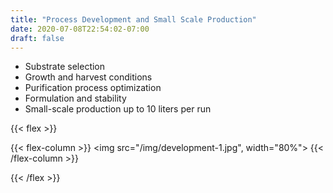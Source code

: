 ```yaml
---
title: "Process Development and Small Scale Production"
date: 2020-07-08T22:54:02-07:00
draft: false
---
```


- Substrate selection
- Growth and harvest conditions
- Purification process optimization
- Formulation and stability
- Small-scale production up to 10 liters per run



{{< flex >}}

{{< flex-column >}}
    <img src="/img/development-1.jpg", width="80%"> 
{{< /flex-column >}}

{{< /flex >}}